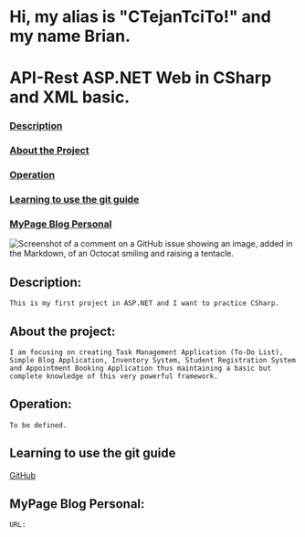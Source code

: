 # Hi, my alias is "**CTejanTciTo!**" and my name Brian.
# API-Rest ASP.NET Web in CSharp and XML basic.
### [Description](#description-1)
### [About the Project](#about-the-project-1)
### [Operation](#operation-1)
### [Learning to use the git guide](#learning-to-use-the-git-guide-1)
### [MyPage Blog Personal](#mypage-blog-personal-1)
![Screenshot of a comment on a GitHub issue showing an image, added in the Markdown, of an Octocat smiling and raising a tentacle.]()





## **Description:**
    This is my first project in ASP.NET and I want to practice CSharp.

## About the project:
    I am focusing on creating Task Management Application (To-Do List), Simple Blog Application, Inventory System, Student Registration System and Appointment Booking Application thus maintaining a basic but complete knowledge of this very powerful framework.

## Operation: 
    To be defined.

## Learning to use the git guide
[GitHub](https://docs.github.com/es/get-started/writing-on-github/getting-started-with-writing-and-formatting-on-github/basic-writing-and-formatting-syntax)

## MyPage Blog Personal:
    URL:









